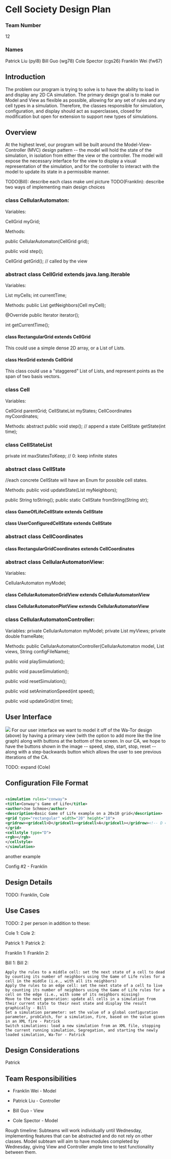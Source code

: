 # Cell Society Design Plan
### Team Number
12
### Names

Patrick Liu (pyl8)
Bill Guo (wg78)
Cole Spector (cgs26)
Franklin Wei (fw67)

## Introduction
The problem our program is trying to solve is to have the ability to load in and display any 2D CA simulation. The primary design goal is to make our Model and View as flexible as possible, allowing for any set of rules and any cell types in a simulation. Therefore, the classes responsible for simulation, configuration, and display should act as superclasses, closed for modification but open for extension to support new types of simulations.

## Overview

At the highest level, our program will be built around the Model-View-Controller (MVC) design pattern -- the model will hold the state of the simulation, in isolation from either the view or the controller. The model will expose the necessary interface for the view to display a visual representation of the simulation, and for the controller to interact with the model to update its state in a permissible manner.

TODO(Bill): describe each class
make uml picture
TODO(Franklin): describe two ways of implementing main design choices

### class CellularAutomaton:

Variables:

CellGrid myGrid;

Methods:

public CellularAutomaton(CellGrid grid);

public void step();

CellGrid getGrid(); // called by the view


### abstract class CellGrid extends java.lang.Iterable

Variables:

List<Cell> myCells;
int currentTime;

Methods:
public List<Cell> getNeighbors(Cell myCell);

@Override
public Iterator<Cell> iterator();

int getCurrentTime();

#### class RectangularGrid extends CellGrid

This could use a simple dense 2D array, or a List of Lists.

#### class HexGrid extends CellGrid

This class could use a "staggered" List of Lists, and  represent points as the span of two basis vectors.

### class Cell

Variables:

CellGrid parentGrid;
CellStateList myStates;
CellCoordinates myCoordinates;

Methods:
abstract public void step(); // append a state
CellState getState(int time);

### class CellStateList

private int maxStatesToKeep; // 0: keep infinite states

### abstract class CellState
//each concrete CellState will have an Enum for possible cell states.

Methods:
public void updateState(List<Cell> myNeighbors);

public String toString();
public static CellState fromString(String str);

#### class GameOfLifeCellState extends CellState

#### class UserConfiguredCellState extends CellState

### abstract class CellCoordinates

#### class RectangularGridCoordinates extends CellCoordinates

### abstract class CellularAutomatonView:
Variables:

CellularAutomaton myModel;

#### class CellularAutomatonGridView extends CellularAutomatonView

#### class CellularAutomatonPlotView extends CellularAutomatonView


### class CellularAutomatonController:
Variables:
private CellularAutomaton myModel;
private List<CellularAutomatonView> myViews;
private double frameRate;

Methods:
public CellularAutomatonController(CellularAutomaton model, List<CellularAutomatonView> views, String configFileName);

public void playSimulation();

public void pauseSimulation();

public void resetSimulation();

public void setAnimationSpeed(int speed);

public void updateGrid(int time);

## User Interface

![](https://i.imgur.com/IU1hTtW.jpg)
For our user interface we want to model it off of the Wa-Tor design (above) by having a primary view (with the option to add more like the line graph) along with buttons at the bottom of the screen.  In our CA, we hope to have the buttons shown in the image -- speed, step, start, stop, reset -- along with a step-backwards button which allows the user to see previous itterations of the CA.

TODO: expand (Cole)

## Configuration File Format


```xml

<simulation rules="conway">
<title>Conway's Game of Life</title>
<author>Joe Schmoe</author>
<description>Basic Game of Life example on a 20x10 grid</description>
<grid type="rectangular" width="20" height="10">
<gridrow><gridcell>D</gridcell><gridcell>A</gridcell></gridrow><!-- D = dead -->
</grid>
<cellstyle type="D">
<rgb></rgb>
</cellstyle>
</simulation>
```

another example

Config #2 - Franklin

## Design Details

TODO: Franklin, Cole

## Use Cases

TODO: 2 per person in addition to these:

Cole 1:
Cole 2:

Patrick 1:
Patrick 2:

Franklin 1:
Franklin 2:

Bill 1:
Bill 2:

    Apply the rules to a middle cell: set the next state of a cell to dead by counting its number of neighbors using the Game of Life rules for a cell in the middle (i.e., with all its neighbors)
    Apply the rules to an edge cell: set the next state of a cell to live by counting its number of neighbors using the Game of Life rules for a cell on the edge (i.e., with some of its neighbors missing)
    Move to the next generation: update all cells in a simulation from their current state to their next state and display the result graphically - Bill
    Set a simulation parameter: set the value of a global configuration parameter, probCatch, for a simulation, Fire, based on the value given in an XML fire - Patrick
    Switch simulations: load a new simulation from an XML file, stopping the current running simulation, Segregation, and starting the newly loaded simulation, Wa-Tor - Patrick


## Design Considerations
Patrick

## Team Responsibilities

 * Franklin Wei - Model

 * Patrick Liu - Controller

 * Bill Guo - View

 * Cole Spector - Model

Rough timeline: Subteams will work individually until Wednesday, implementing features that can be abstracted and do not rely on other classes. Model subteam will aim to have modules completed by Wednesday, giving View and Controller ample time to test functionality between them.
